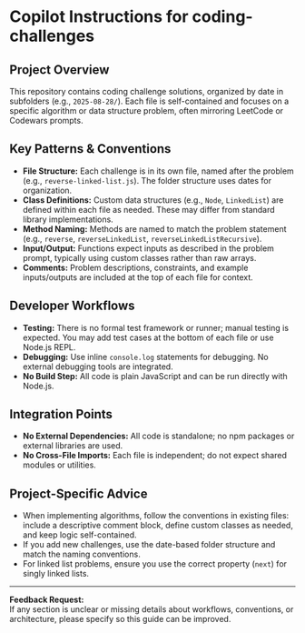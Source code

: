 # Copilot Instructions for coding-challenges

## Project Overview

This repository contains coding challenge solutions, organized by date in subfolders (e.g., `2025-08-28/`). Each file is self-contained and focuses on a specific algorithm or data structure problem, often mirroring LeetCode or Codewars prompts.

## Key Patterns & Conventions

-   **File Structure:** Each challenge is in its own file, named after the problem (e.g., `reverse-linked-list.js`). The folder structure uses dates for organization.
-   **Class Definitions:** Custom data structures (e.g., `Node`, `LinkedList`) are defined within each file as needed. These may differ from standard library implementations.
-   **Method Naming:** Methods are named to match the problem statement (e.g., `reverse`, `reverseLinkedList`, `reverseLinkedListRecursive`).
-   **Input/Output:** Functions expect inputs as described in the problem prompt, typically using custom classes rather than raw arrays.
-   **Comments:** Problem descriptions, constraints, and example inputs/outputs are included at the top of each file for context.

## Developer Workflows

-   **Testing:** There is no formal test framework or runner; manual testing is expected. You may add test cases at the bottom of each file or use Node.js REPL.
-   **Debugging:** Use inline `console.log` statements for debugging. No external debugging tools are integrated.
-   **No Build Step:** All code is plain JavaScript and can be run directly with Node.js.

## Integration Points

-   **No External Dependencies:** All code is standalone; no npm packages or external libraries are used.
-   **No Cross-File Imports:** Each file is independent; do not expect shared modules or utilities.

## Project-Specific Advice

-   When implementing algorithms, follow the conventions in existing files: include a descriptive comment block, define custom classes as needed, and keep logic self-contained.
-   If you add new challenges, use the date-based folder structure and match the naming conventions.
-   For linked list problems, ensure you use the correct property (`next`) for singly linked lists.

---

**Feedback Request:**  
If any section is unclear or missing details about workflows, conventions, or architecture, please specify so this guide can be improved.
